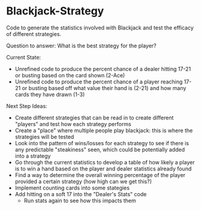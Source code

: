 # Blackjack-Strategy
Code to generate the statistics involved with Blackjack and test the efficacy of different strategies.

Question to answer: What is the best strategy for the player?

Current State:
 - Unrefined code to produce the percent chance of a dealer hitting 17-21 or busting based on the card shown (2-Ace)
 - Unrefined code to produce the percent chance of a player reaching 17-21 or busting based off what value their hand is (2-21) and how many cards they have drawn (1-3)

Next Step Ideas:
 - Create different strategies that can be read in to create different "players" and test how each strategy performs
 - Create a "place" where multiple people play blackjack: this is where the strategies will be tested
 - Look into the pattern of wins/losses for each strategy to see if there is any predictable "steakiness" seen, which could be potentially added into a strategy
 - Go through the current statistics to develop a table of how likely a player is to win a hand based on the player and dealer statistics already found
 - Find a way to determine the overall winning percentage of the player provided a certain strategy (how high can we get this?)
 - Implement counting cards into some stategies
 - Add hitting on a soft 17 into the "Dealer's Stats" code
     - Run stats again to see how this impacts them
